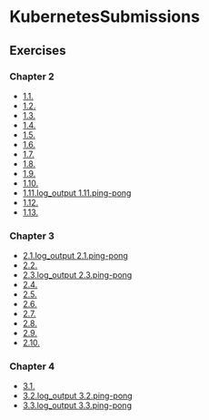 # KubernetesSubmissions

## Exercises

### Chapter 2

- [1.1.](https://github.com/JVilo/KubernetesSubmissions/tree/1.1/log_output)
- [1.2.](https://github.com/jvilo/KubernetesSubmissions/tree/1.2/todo_app)
- [1.3.](https://github.com/JVilo/KubernetesSubmissions/tree/1.3/log_output)
- [1.4.](https://github.com/jvilo/KubernetesSubmissions/tree/1.4/todo_app)
- [1.5.](https://github.com/jvilo/KubernetesSubmissions/tree/1.5/todo_app)
- [1.6.](https://github.com/jvilo/KubernetesSubmissions/tree/1.6/todo_app)
- [1.7.](https://github.com/JVilo/KubernetesSubmissions/tree/1.7/log_output)
- [1.8.](https://github.com/jvilo/KubernetesSubmissions/tree/1.8/todo_app)
- [1.9.](https://github.com/jvilo/KubernetesSubmissions/tree/1.9/ping-pong)
- [1.10.](https://github.com/jvilo/KubernetesSubmissions/tree/1.10/log_output)
- [1.11.log_output ](https://github.com/jvilo/KubernetesSubmissions/tree/1.11/log_output)[1.11.ping-pong](https://github.com/jvilo/KubernetesSubmissions/tree/1.11/ping-pong)
- [1.12.](https://github.com/jvilo/KubernetesSubmissions/tree/1.12/todo_app)
- [1.13.](https://github.com/jvilo/KubernetesSubmissions/tree/1.13/todo_app)

### Chapter 3

- [2.1.log_output ](https://github.com/jvilo/KubernetesSubmissions/tree/2.1/log_output)[2.1.ping-pong](https://github.com/jvilo/KubernetesSubmissions/tree/2.1/ping-pong)
- [2.2.](https://github.com/jvilo/KubernetesSubmissions/tree/2.2/todo_app)
- [2.3.log_output ](https://github.com/jvilo/KubernetesSubmissions/tree/2.3/log_output)[2.3.ping-pong](https://github.com/jvilo/KubernetesSubmissions/tree/2.3/ping-pong)
- [2.4.](https://github.com/jvilo/KubernetesSubmissions/tree/2.4/todo_app)
- [2.5.](https://github.com/jvilo/KubernetesSubmissions/tree/2.5/ping-pong)
- [2.6.](https://github.com/jvilo/KubernetesSubmissions/tree/2.6/todo_app)
- [2.7.](https://github.com/jvilo/KubernetesSubmissions/tree/2.7/ping-pong)
- [2.8.](https://github.com/jvilo/KubernetesSubmissions/tree/2.8/todo_app)
- [2.9.](https://github.com/jvilo/KubernetesSubmissions/tree/2.9/todo_app)
- [2.10.](https://github.com/jvilo/KubernetesSubmissions/tree/2.10/todo_app)

### Chapter 4

- [3.1.](https://github.com/jvilo/KubernetesSubmissions/tree/3.1/ping-pong)
- [3.2.log_output ](https://github.com/jvilo/KubernetesSubmissions/tree/3.2/log_output)[3.2.ping-pong](https://github.com/jvilo/KubernetesSubmissions/tree/3.2/ping-pong)
- [3.3.log_output ](https://github.com/jvilo/KubernetesSubmissions/tree/3.3/log_output)[3.3.ping-pong](https://github.com/jvilo/KubernetesSubmissions/tree/3.3/ping-pong)
